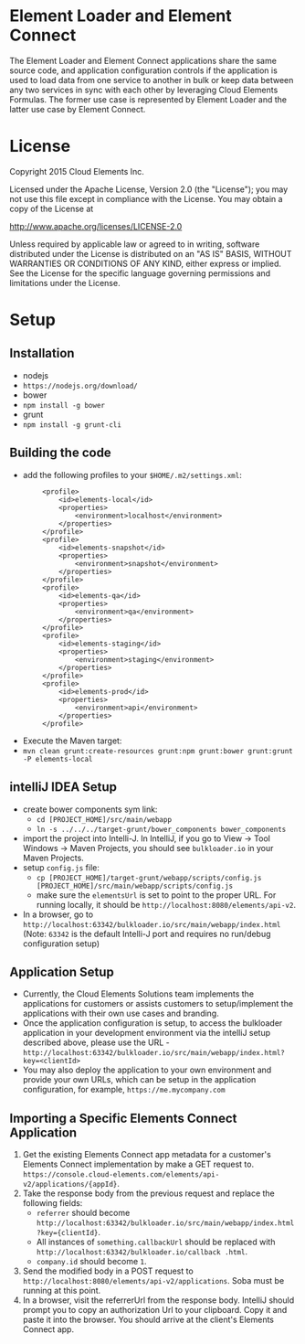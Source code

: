 # Element Loader and Element Connect
The Element Loader and Element Connect applications share the same source code, and application configuration controls if the application is used to load data from one service to another in bulk or keep data between any two services in sync with each other by leveraging Cloud Elements Formulas. The former use case is represented by Element Loader and the latter use case by Element Connect.

# License

Copyright 2015 Cloud Elements Inc.

Licensed under the Apache License, Version 2.0 (the "License");
you may not use this file except in compliance with the License.
You may obtain a copy of the License at

http://www.apache.org/licenses/LICENSE-2.0

Unless required by applicable law or agreed to in writing, software
distributed under the License is distributed on an "AS IS" BASIS,
WITHOUT WARRANTIES OR CONDITIONS OF ANY KIND, either express or implied.
See the License for the specific language governing permissions and
limitations under the License.

# Setup

## Installation
* nodejs
 * `https://nodejs.org/download/`
* bower
 * `npm install -g bower`
* grunt
 * `npm install -g grunt-cli`

## Building the code
* add the following profiles to your `$HOME/.m2/settings.xml`:

```
        <profile>
            <id>elements-local</id>
            <properties>
                <environment>localhost</environment>
            </properties>
        </profile>
        <profile>
            <id>elements-snapshot</id>
            <properties>
                <environment>snapshot</environment>
            </properties>
        </profile>
        <profile>
            <id>elements-qa</id>
            <properties>
                <environment>qa</environment>
            </properties>
        </profile>
        <profile>
            <id>elements-staging</id>
            <properties>
                <environment>staging</environment>
            </properties>
        </profile>
        <profile>
            <id>elements-prod</id>
            <properties>
                <environment>api</environment>
            </properties>
        </profile>
```
* Execute the Maven target:
 * `mvn clean grunt:create-resources grunt:npm grunt:bower grunt:grunt -P elements-local`

## intelliJ IDEA Setup
* create bower components sym link:
   * `cd [PROJECT_HOME]/src/main/webapp`
   * `ln -s ../../../target-grunt/bower_components bower_components`
* import the project into Intelli-J. In IntelliJ, if you go to View -> Tool Windows -> Maven Projects, you should see
 `bulkloader.io` in your Maven Projects.
* setup `config.js` file: 
   * `cp [PROJECT_HOME]/target-grunt/webapp/scripts/config.js [PROJECT_HOME]/src/main/webapp/scripts/config.js`
   *  make sure the `elementsUrl` is set to point to the proper URL. For running locally, it should be `http://localhost:8080/elements/api-v2`.
* In a browser, go to `http://localhost:63342/bulkloader.io/src/main/webapp/index.html` (Note: `63342` is the default Intelli-J port and requires no run/debug configuration setup) 

## Application Setup
* Currently, the Cloud Elements Solutions team implements the applications for customers or assists customers to setup/implement the applications with their own use cases and branding.
* Once the application configuration is setup, to access the bulkloader application in your development environment via the intelliJ setup described above, please use the URL - `http://localhost:63342/bulkloader.io/src/main/webapp/index.html?key=<clientId>`
* You may also deploy the application to your own environment and provide your own URLs, which can be setup in the application configuration, for example, `https://me.mycompany.com`

## Importing a Specific Elements Connect Application
1. Get the existing Elements Connect app metadata for a customer's Elements Connect implementation by make a GET request to. 
`https://console.cloud-elements.com/elements/api-v2/applications/{appId}`.
2. Take the response body from the previous request and replace the following fields: 
    - `referrer` should become `http://localhost:63342/bulkloader.io/src/main/webapp/index.html?key={clientId}`.
    - All instances of `something.callbackUrl` should be replaced with `http://localhost:63342/bulkloader.io/callback
  .html`.
    - `company.id` should become `1`.
3. Send the modified body in a POST request to `http://localhost:8080/elements/api-v2/applications`. Soba must be 
running at this point. 
4. In a browser, visit the referrerUrl from the response body. IntelliJ should prompt you to copy an authorization Url
 to your clipboard. Copy it and paste it into the browser. You should arrive at the client's Elements Connect app.   

